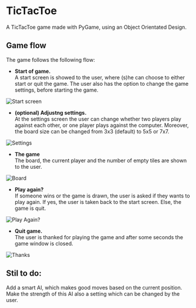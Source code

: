 # TicTacToe
A TicTacToe game made with PyGame, using an Object Orientated Design.

## Game flow
The game follows the following flow:

* <b>Start of game.</b> <br />A start screen is showed to the user, where (s)he can choose to either start or quit the game. 
The user also has the option to change the game settings, before starting the game.

![Start screen](/screenshots/startscreen.jpg?raw=true "Start screen")

* <b>(optional) Adjustng settings.</b> <br />At the settings screen the user can change whether two players play against each other, or one player plays against the computer.
Moreover, the board size can be changed from 3x3 (default) to 5x5 or 7x7.

![Settings](/screenshots/settings.jpg?raw=true "Settings")

* <b>The game</b> <br />The board, the current player and the number of empty tiles are shown to the user.

![Board](/screenshots/board.jpg?raw=true "Board")

* <b>Play again?</b> <br />If someone wins or the game is drawn, the user is asked if they wants to play again.
If yes, the user is taken back to the start screen. Else, the game is quit.

![Play Again?](/screenshots/endgame.jpg?raw=true "Play Again?")

* <b>Quit game.</b> <br />The user is thanked for playing the game and after some seconds the game window is closed.

![Thanks](/screenshots/thanks.jpg?raw=true "Thanks")


## Stil to do:
Add a smart AI, which makes good moves based on the current position. 
Make the strength of this AI also a setting which can be changed by the user.
